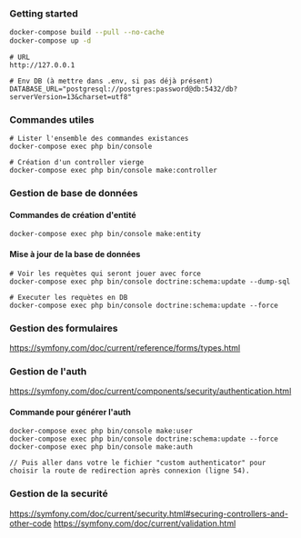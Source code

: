 ### Getting started

```bash
docker-compose build --pull --no-cache
docker-compose up -d
```

```
# URL
http://127.0.0.1

# Env DB (à mettre dans .env, si pas déjà présent)
DATABASE_URL="postgresql://postgres:password@db:5432/db?serverVersion=13&charset=utf8"
```

### Commandes utiles
```
# Lister l'ensemble des commandes existances 
docker-compose exec php bin/console

# Création d'un controller vierge
docker-compose exec php bin/console make:controller
```

### Gestion de base de données

#### Commandes de création d'entité
```
docker-compose exec php bin/console make:entity
```

#### Mise à jour de la base de données
```
# Voir les requètes qui seront jouer avec force
docker-compose exec php bin/console doctrine:schema:update --dump-sql

# Executer les requètes en DB
docker-compose exec php bin/console doctrine:schema:update --force
```

### Gestion des formulaires 
https://symfony.com/doc/current/reference/forms/types.html

### Gestion de l'auth
https://symfony.com/doc/current/components/security/authentication.html

#### Commande pour générer l'auth
```
docker-compose exec php bin/console make:user
docker-compose exec php bin/console doctrine:schema:update --force
docker-compose exec php bin/console make:auth

// Puis aller dans votre le fichier "custom authenticator" pour choisir la route de redirection après connexion (ligne 54).
```

### Gestion de la securité 
https://symfony.com/doc/current/security.html#securing-controllers-and-other-code
https://symfony.com/doc/current/validation.html
